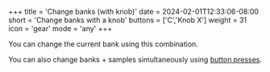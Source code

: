 +++
title = 'Change banks (with knob)'
date = 2024-02-01T12:33:06-08:00
short = 'Change banks with a knob'
buttons = ['C','Knob X']
weight = 31
icon = 'gear'
mode = 'any'
+++

You can change the current bank using this combination.

You can also change banks + samples simultaneously using [button presses](/#change-samples).
